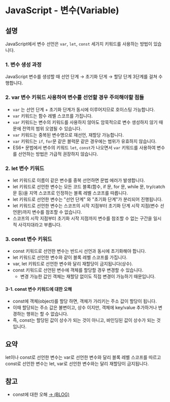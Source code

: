# JavaScript - 변수(Variable)

## 설명

JavaScript에서 변수 선언은 `var`, `let`, `const` 세가지 키워드를 사용하는 방법이 있습니다.

### 1. 변수 생성 과정

JavaScript 변수를 생성할 때 선언 단계 → 초기화 단게 → 할당 단계 3단계를 걸쳐 수행합니다.

### 2. var 변수 키워드 사용하여 변수를 선언할 경우 주의해야할 점들

- `var` 는 선언 단계 + 초기화 단계가 동시에 이루어지므로 호이스팅 가능합니다.
- `var` 키워드는 함수 레벨 스코프를 가집니다.
- `var` 키워드는 변수의 키워드를 사용하지 않아도 암묵적으로 변수 생성하지 않기 때문에 전역의 범위 오염될 수 있습니다.
- `var` 키워드는 중복된 변수명으로 재선언, 재할당 가능합니다.
- `var` 키워드는 `if`, `for`문 같은 블럭문 같은 경우에는 범위가 유효하지 않습니다.
- ES6+ 문법에서 변수의 키워드 `let`, `const`가 나오면서 `var` 키워드를 사용하여 변수를 선언하는 방법은 가급적 권장하지 않습니다.

### 2. let 변수 키워드

- let 키워드로 이름이 같은 변수를 중복 선언하면 문법 에러가 발생합니다.
- let 키워드로 선언한 변수는 모든 코드 블록(함수, if 문, for 문, while 문, try/catch 문 등)을 지역 스코프로 인정하는 블록 레벨 스코프를 따릅니다.
- let 키워드로 선언한 변수는 "선언 단계" 와 "초기화 단계"가 분리되어 진행됩니다.
- let 키워드로 선언한 변수는 스코프의 시작 지점부터 초기화 단계 시작 지점(변수 선언문)까지 변수를 참조할 수 없습니다.
- 스코프의 시작 지점부터 초기화 시작 지점까지 변수를 참조할 수 없는 구간을 일시적 사각지대라고 부릅니다.

### 3. const 변수 키워드

- const 키워드로 선언한 변수는 반드시 선언과 동시에 초기화해야 합니다.
- let 키워드로 선언한 변수와 같이 블록 레벨 스코프를 가집니다.
- var, let 키워드로 선언한 변수와 달리 재할당이 금지됩니다(상수).
- const 키워드로 선언된 변수에 객체를 할당할 경우 변경할 수 있습니다.
  - 변경 가능한 값인 객체는 재할당 없이도 직접 변경이 가능하기 때문입니다.

#### 3-1. const 변수 키워드에 대한 오해

- const에 객체(object)를 할당 하면, 객체가 가리키는 주소 값이 할당이 됩니다.
- 이때 할당되는 주소 값은 불변이고, 상수 이지만,
객체에 key/value 추가하거나 변경하는 행위는 할 수 없습니다.
- 즉, const는 할당된 값이 상수가 되는 것이 아니고, 바인딩된 값이 상수가 되는 것 입니다.

## 요약

let이나 const로 선언한 변수는 var로 선언한 변수와 달리 블록 레벨 스코프를 따르고 const로 선언한 변수는 let, var로 선언한 변수와는 달리 재할당이 금지됩니다.

## 참고

- const에 대한 오해 [→ (BLOG)](https://hyunseob.github.io/2016/11/21/misunderstanding-about-const/)